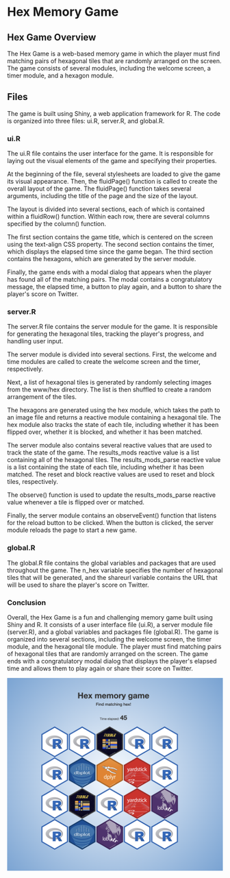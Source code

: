 # Hex Memory Game

## Hex Game Overview
The Hex Game is a web-based memory game in which the player must find matching pairs of hexagonal tiles that are randomly arranged on the screen. The game consists of several modules, including the welcome screen, a timer module, and a hexagon module.


## Files
The game is built using Shiny, a web application framework for R. The code is organized into three files: ui.R, server.R, and global.R.

### ui.R
The ui.R file contains the user interface for the game. It is responsible for laying out the visual elements of the game and specifying their properties.

At the beginning of the file, several stylesheets are loaded to give the game its visual appearance. Then, the fluidPage() function is called to create the overall layout of the game. The fluidPage() function takes several arguments, including the title of the page and the size of the layout.

The layout is divided into several sections, each of which is contained within a fluidRow() function. Within each row, there are several columns specified by the column() function.

The first section contains the game title, which is centered on the screen using the text-align CSS property. The second section contains the timer, which displays the elapsed time since the game began. The third section contains the hexagons, which are generated by the server module.

Finally, the game ends with a modal dialog that appears when the player has found all of the matching pairs. The modal contains a congratulatory message, the elapsed time, a button to play again, and a button to share the player's score on Twitter.

### server.R

The server.R file contains the server module for the game. It is responsible for generating the hexagonal tiles, tracking the player's progress, and handling user input.

The server module is divided into several sections. First, the welcome and time modules are called to create the welcome screen and the timer, respectively.

Next, a list of hexagonal tiles is generated by randomly selecting images from the www/hex directory. The list is then shuffled to create a random arrangement of the tiles.

The hexagons are generated using the hex module, which takes the path to an image file and returns a reactive module containing a hexagonal tile. The hex module also tracks the state of each tile, including whether it has been flipped over, whether it is blocked, and whether it has been matched.

The server module also contains several reactive values that are used to track the state of the game. The results_mods reactive value is a list containing all of the hexagonal tiles. The results_mods_parse reactive value is a list containing the state of each tile, including whether it has been matched. The reset and block reactive values are used to reset and block tiles, respectively.

The observe() function is used to update the results_mods_parse reactive value whenever a tile is flipped over or matched.

Finally, the server module contains an observeEvent() function that listens for the reload button to be clicked. When the button is clicked, the server module reloads the page to start a new game.

### global.R

The global.R file contains the global variables and packages that are used throughout the game. The n_hex variable specifies the number of hexagonal tiles that will be generated, and the shareurl variable contains the URL that will be used to share the player's score on Twitter.

### Conclusion

Overall, the Hex Game is a fun and challenging memory game built using Shiny and R. It consists of a user interface file (ui.R), a server module file (server.R), and a global variables and packages file (global.R). The game is organized into several sections, including the welcome screen, the timer module, and the hexagonal tile module. The player must find matching pairs of hexagonal tiles that are randomly arranged on the screen. The game ends with a congratulatory modal dialog that displays the player's elapsed time and allows them to play again or share their score on Twitter.

![](imgs/memory-hex-game.png)
